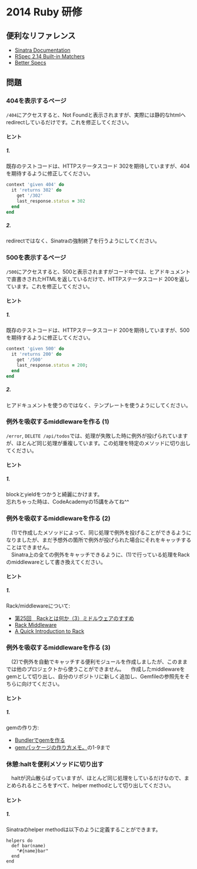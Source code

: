 # 2014 Ruby 研修

## 便利なリファレンス

- [Sinatra Documentation](http://www.sinatrarb.com/intro-jp.html)
- [RSpec 2.14 Built-in Matchers](https://www.relishapp.com/rspec/rspec-expectations/v/2-14/docs/built-in-matchers)
- [Better Specs](http://betterspecs.org/jp/)

## 問題

### 404を表示するページ

`/404`にアクセスすると、Not Foundと表示されますが、実際には静的なhtmlへredirectしているだけです。これを修正してください。

#### ヒント

##### 1.

既存のテストコードは、HTTPステータスコード 302を期待していますが、404を期待するように修正してください。

```ruby
context 'given 404' do
  it 'returns 302' do
    get '/302'
    last_response.status = 302
  end
end
```

##### 2.

redirectではなく、Sinatraの強制終了を行うようにしてください。

### 500を表示するページ

`/500`にアクセスすると、500と表示されますがコード中では、ヒアドキュメントで直書きされたHTMLを返しているだけで、HTTPステータスコード 200を返しています。これを修正してください。

#### ヒント

##### 1.

既存のテストコードは、HTTPステータスコード 200を期待していますが、500を期待するように修正してください。

```ruby
context 'given 500' do
  it 'returns 200' do
    get '/500'
    last_response.status = 200;
  end
end
```

##### 2.

ヒアドキュメントを使うのではなく、テンプレートを使うようにしてください。


### 例外を吸収するmiddlewareを作る (1)

`/error`, `DELETE /api/todos`では、処理が失敗した時に例外が投げられていますが、ほとんど同じ処理が重複しています。この処理を特定のメソッドに切り出してください。

#### ヒント

##### 1.

blockとyieldをつかうと綺麗にかけます。<br>
忘れちゃった時は、CodeAcademyの15講をみてね^^

### 例外を吸収するmiddlewareを作る (2)

　(1)で作成したメソッドによって、同じ処理で例外を投げることができるようになりましたが、まだ予想外の箇所で例外が投げられた場合にそれをキャッチすることはできません。<br>
　Sinatra上の全ての例外をキャッチできるように、(1)で行っている処理をRackのmiddlewareとして書き換えてください。

#### ヒント

##### 1.

Rack/middlewareについて:

- [第25回　Rackとは何か（3）ミドルウェアのすすめ](http://gihyo.jp/dev/serial/01/ruby/0025)
- [Rack Middleware](http://asciicasts.com/episodes/151-rack-middleware)
- [A Quick Introduction to Rack](http://rubylearning.com/blog/a-quick-introduction-to-rack/)

### 例外を吸収するmiddlewareを作る (3)

　(2)で例外を自動でキャッチする便利モジュールを作成しましたが、このままでは他のプロジェクトから使うことができません。
　作成したmiddlewareをgemとして切り出し、自分のリポジトリに新しく追加し、Gemfileの参照先をそちらに向けてください。

#### ヒント

##### 1.

gemの作り方:

- [Bundlerでgemを作る](http://ja.asciicasts.com/episodes/245-new-gem-with-bundler)
- [gemパッケージの作り方メモ。](http://yukihir0.hatenablog.jp/entry/20130107/1357557569)の1-9まで

### 休憩:haltを便利メソッドに切り出す

　haltが沢山散らばっていますが、ほとんど同じ処理をしているだけなので、まとめられるところをすべて、helper methodとして切り出してください。

#### ヒント

##### 1.

Sinatraのhelper methodは以下のように定義することができます。

```
helpers do
  def bar(name)
    "#{name}bar"
  end
end
```

